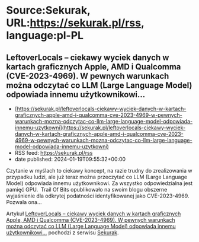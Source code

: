 # Source:Sekurak, URL:https://sekurak.pl/rss, language:pl-PL

## LeftoverLocals – ciekawy wyciek danych w kartach graficznych Apple, AMD i Qualcomma (CVE-2023-4969). W pewnych warunkach można odczytać co LLM (Large Language Model) odpowiada innemu użytkownikowi…
 - [https://sekurak.pl/leftoverlocals-ciekawy-wyciek-danych-w-kartach-graficznych-apple-amd-i-qualcomma-cve-2023-4969-w-pewnych-warunkach-mozna-odczytac-co-llm-large-language-model-odpowiada-innemu-uzytkowni](https://sekurak.pl/leftoverlocals-ciekawy-wyciek-danych-w-kartach-graficznych-apple-amd-i-qualcomma-cve-2023-4969-w-pewnych-warunkach-mozna-odczytac-co-llm-large-language-model-odpowiada-innemu-uzytkowni)
 - RSS feed: https://sekurak.pl/rss
 - date published: 2024-01-19T09:55:32+00:00

<p>Czytanie w myślach to ciekawy koncept, na razie trudny do zrealizowania w przypadku ludzi, ale już teraz można przeczytać co LLM (Large Language Model) odpowiada innemu użytkownikowi. Za wszystko odpowiedzialna jest pamięć GPU.&#160; Trail Of Bits opublikowało na swoim blogu obszerne wyjaśnienie dla odkrytej podatności identyfikowanej jako CVE-2023-4969. Pozwala ona...</p>
<p>Artykuł <a href="https://sekurak.pl/leftoverlocals-ciekawy-wyciek-danych-w-kartach-graficznych-apple-amd-i-qualcomma-cve-2023-4969-w-pewnych-warunkach-mozna-odczytac-co-llm-large-language-model-odpowiada-innemu-uzytkowni/" rel="nofollow">LeftoverLocals – ciekawy wyciek danych w kartach graficznych Apple, AMD i Qualcomma (CVE-2023-4969). W pewnych warunkach można odczytać co LLM (Large Language Model) odpowiada innemu użytkownikowi&#8230;</a> pochodzi z serwisu <a href="https://sekurak.pl" rel="nofollow">Sekurak</a>.</p>

